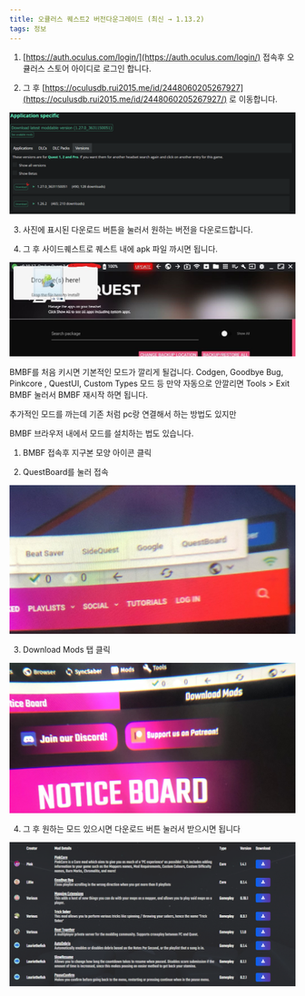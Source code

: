 ```yaml
---
title: 오큘러스 퀘스트2 버전다운그레이드 (최신 → 1.13.2)
tags: 정보
---
```


1. [https://auth.oculus.com/login/](https://auth.oculus.com/login/) 접속후 
오큘러스 스토어 아이디로 로그인 합니다.

2. 그 후 [https://oculusdb.rui2015.me/id/2448060205267927](https://oculusdb.rui2015.me/id/2448060205267927/) 로 이동합니다.

![](/img/information/46.png)

3. 사진에 표시된 다운로드 버튼을 눌러서 원하는 버전을 다운로드합니다.

4. 그 후 사이드퀘스트로 퀘스트 내에 apk 파일 까시면 됩니다.

![](/img/information/29.png)

BMBF를 처음 키시면 기본적인 모드가 깔리게 될겁니다.
Codgen, Goodbye Bug, Pinkcore , QuestUI, Custom Types 모드 등
만약 자동으로 안깔리면  Tools > Exit BMBF 눌러서 BMBF 재시작 하면 됩니다.

추가적인 모드를 까는데 기존 처럼 pc랑 연결해서 하는 방법도 있지만

BMBF 브라우저 내에서 모드를 설치하는 법도 있습니다.

1. BMBF 접속후 지구본 모양 아이콘 클릭

2. QuestBoard를 눌러 접속

![](/img/information/30.png)

3. Download Mods 탭 클릭

![](/img/information/31.jpeg)

4. 그 후 원하는 모드 있으시면 다운로드 버튼 눌러서 받으시면 됩니다

![](/img/information/32.png)
